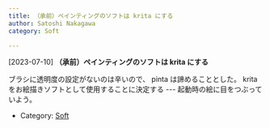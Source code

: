 ```yaml
---
title: （承前）ペインティングのソフトは krita にする
author: Satoshi Nakagawa
category: Soft

---
```


[2023-07-10] **（承前）ペインティングのソフトは krita にする** 

 ブラシに透明度の設定がないのは辛いので、
pinta は諦めることとした。
krita をお絵描きソフトとして使用することに決定する ---
起動時の絵に目をつぶっていよう。

- Category: [Soft](https://merapano.github.io/categories.html#Soft)

